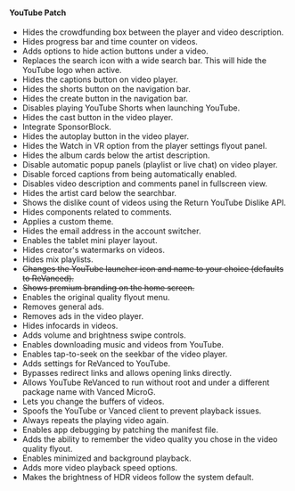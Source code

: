 #### YouTube Patch

- Hides the crowdfunding box between the player and video description.
- Hides progress bar and time counter on videos.
- Adds options to hide action buttons under a video.
- Replaces the search icon with a wide search bar. This will hide the YouTube logo when active.
- Hides the captions button on video player.
- Hides the shorts button on the navigation bar.
- Hides the create button in the navigation bar.
- Disables playing YouTube Shorts when launching YouTube.
- Hides the cast button in the video player.
- Integrate SponsorBlock.
- Hides the autoplay button in the video player.
- Hides the Watch in VR option from the player settings flyout panel.
- Hides the album cards below the artist description.
- Disable automatic popup panels (playlist or live chat) on video player.
- Disable forced captions from being automatically enabled.
- Disables video description and comments panel in fullscreen view.
- Hides the artist card below the searchbar.
- Shows the dislike count of videos using the Return YouTube Dislike API.
- Hides components related to comments.
- Applies a custom theme.
- Hides the email address in the account switcher.
- Enables the tablet mini player layout.
- Hides creator's watermarks on videos.
- Hides mix playlists.
- ~~Changes the YouTube launcher icon and name to your choice (defaults to ReVanced).~~
- ~~Shows premium branding on the home screen.~~
- Enables the original quality flyout menu.
- Removes general ads.
- Removes ads in the video player.
- Hides infocards in videos.
- Adds volume and brightness swipe controls.
- Enables downloading music and videos from YouTube.
- Enables tap-to-seek on the seekbar of the video player.
- Adds settings for ReVanced to YouTube.
- Bypasses redirect links and allows opening links directly.
- Allows YouTube ReVanced to run without root and under a different package name with Vanced MicroG.
- Lets you change the buffers of videos.
- Spoofs the YouTube or Vanced client to prevent playback issues.
- Always repeats the playing video again.
- Enables app debugging by patching the manifest file.
- Adds the ability to remember the video quality you chose in the video quality flyout.
- Enables minimized and background playback.
- Adds more video playback speed options.
- Makes the brightness of HDR videos follow the system default.
